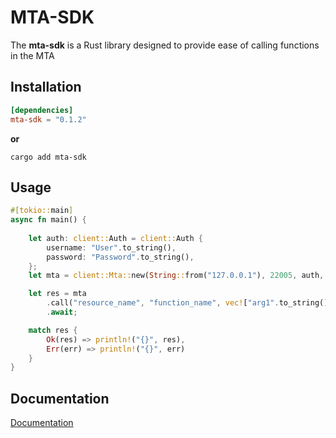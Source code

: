 
# MTA-SDK

The **mta-sdk** is a Rust library designed to provide ease of calling functions in the MTA


## Installation

```toml
[dependencies]
mta-sdk = "0.1.2"
```

**or** 

```cargo
cargo add mta-sdk
```
    
## Usage

```rust
#[tokio::main]
async fn main() {
    
    let auth: client::Auth = client::Auth {
        username: "User".to_string(),
        password: "Password".to_string(),
    };
    let mta = client::Mta::new(String::from("127.0.0.1"), 22005, auth, true);

    let res = mta
        .call("resource_name", "function_name", vec!["arg1".to_string(), "arg2".to_string()])
        .await;

    match res {
        Ok(res) => println!("{}", res),
        Err(err) => println!("{}", err)
    }
}
```

## Documentation

[Documentation](https://docs.rs/mta-sdk/latest/mta_sdk/)


